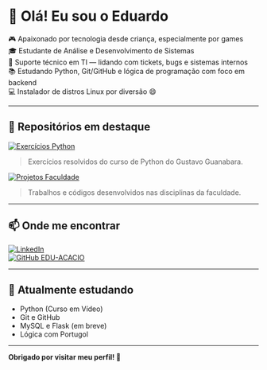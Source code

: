 # 👋 Olá! Eu sou o Eduardo

🎮 Apaixonado por tecnologia desde criança, especialmente por games  
🎓 Estudante de Análise e Desenvolvimento de Sistemas  
💼 Suporte técnico em TI — lidando com tickets, bugs e sistemas internos  
📚 Estudando Python, Git/GitHub e lógica de programação com foco em backend  
💻 Instalador de distros Linux por diversão 😄  

---

## 🚀 Repositórios em destaque

[![Exercícios Python](https://img.shields.io/badge/-Exercícios_Python3-blue?style=for-the-badge&logo=python)](https://github.com/EDU-ACACIO/ExerciciosPython3)  
> Exercícios resolvidos do curso de Python do Gustavo Guanabara.

[![Projetos Faculdade](https://img.shields.io/badge/-Faculdade-deepskyblue?style=for-the-badge&logo=graduation-cap)](https://github.com/EDU-ACACIO/ProjetosFaculdade)  
> Trabalhos e códigos desenvolvidos nas disciplinas da faculdade.

---

## 📫 Onde me encontrar

[![LinkedIn](https://img.shields.io/badge/-LinkedIn-0e76a8?style=for-the-badge&logo=linkedin&logoColor=white)](https://www.linkedin.com/in/seu-link-aqui)  
[![GitHub EDU-ACACIO](https://img.shields.io/badge/-GitHub-333?style=for-the-badge&logo=github&logoColor=white)](https://github.com/EDU-ACACIO)

---

## 🧠 Atualmente estudando

- Python (Curso em Vídeo)
- Git e GitHub
- MySQL e Flask (em breve)
- Lógica com Portugol

---

**Obrigado por visitar meu perfil! 🙌**

